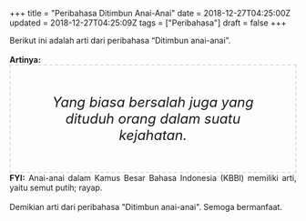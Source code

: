 +++
title = "Peribahasa Ditimbun Anai-Anai"
date = 2018-12-27T04:25:00Z
updated = 2018-12-27T04:25:09Z
tags = ["Peribahasa"]
draft = false
+++

<div dir="ltr" style="text-align: left;" trbidi="on"><div style="text-align: justify;">Berikut ini adalah arti dari peribahasa “Ditimbun anai-anai”.</div><br /><div style="text-align: justify;"><b>Artinya:</b></div><div style="border: 2px dashed #ddd; font-size: 24px; height: auto; margin: 0 auto; padding: 50px; text-align: center; width: auto;"><i>Yang biasa bersalah juga yang dituduh orang dalam suatu kejahatan.</i></div><div style="text-align: justify;"><b>FYI:</b> Anai-anai dalam Kamus Besar Bahasa Indonesia (KBBI) memiliki arti, yaitu semut putih; rayap.</div><br /><div style="text-align: justify;">Demikian arti dari peribahasa "Ditimbun anai-anai". Semoga bermanfaat. </div></div>
